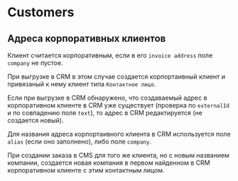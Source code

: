 # Customers

## Адреса корпоративных клиентов

Клиент считается корпоративным, если в его `invoice address` поле `company` не пустое.

При выгрузке в CRM в этом случае создается корпортаивный клиент и привязаный к нему клиент типа `Контактное лицо`.

Если при выгрузке в CRM обнаружено, что создаваемый адрес в корпоративном клиенте в CRM уже существует (проверка по `externalId` и по совпадению поля `text`), то адрес в CRM редактируется (не создается новый).

Для названия адреса корпортаивного клиента в CRM используется поле `alias` (если оно заполнено), либо поле `company`.

При создании заказа в CMS для того же клиента, но с новым названием компании, создается новая компания в первом найденном в CRM корпоративном клиенте с этим контактным лицом.